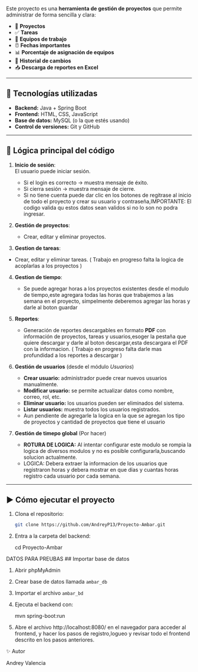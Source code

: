 Este proyecto es una **herramienta de gestión de proyectos** que permite administrar de forma sencilla y clara:

- 📂 **Proyectos**
- ✅ **Tareas**
- 👥 **Equipos de trabajo**
- ⏰ **Fechas importantes**
- 📊 **Porcentaje de asignación de equipos**
- 📝 **Historial de cambios**
- 📥 **Descarga de reportes en Excel**

---

## 🔧 Tecnologías utilizadas
- **Backend:** Java + Spring Boot  
- **Frontend:** HTML, CSS, JavaScript  
- **Base de datos:** MySQL (o la que estés usando)  
- **Control de versiones:** Git y GitHub  

---

## 🚀 Lógica principal del código
1. **Inicio de sesión**:  
   El usuario puede iniciar sesión.  
   - Si el login es correcto → muestra mensaje de éxito.  
   - Si cierra sesión → muestra mensaje de cierre.
   - Si no tiene cuenta puede dar clic en los botones de regitrase al inicio de todo el proyecto y crear su usuario y contraseña,IMPORTANTE: El codigo valida qu estos datos sean validos
     si no lo son no podra ingresar.

2. **Gestión de proyectos**:  
   - Crear, editar y eliminar proyectos.  
   
4. **Gestion de tareas**:
 - Crear, editar y eliminar tareas. ( Trabajo en progreso falta la logica de acoplarlas a los proyectos )
    
4. **Gestion de tiempo**:

   - Se puede agregar horas a los proyectos existentes desde el modulo de tiempo,este agregara todas las horas que trabajemos a las semana en el proyecto,
     simpelmente deberemos agregar las horas y darle al boton guardar

6. **Reportes**:  
   - Generación de reportes descargables en formato **PDF** con información de proyectos, tareas y usuarios,esoger la pestaña que quiere
     descargar y darle al boton descargar,esta descargara el PDF con la informacion.  ( Trabajo en progreso falta darle mas profundidad a los reportes a descargar )

  
7. **Gestión de usuarios** (desde el módulo *Usuarios*)  
   - **Crear usuario:** administrador puede crear nuevos usuarios manualmente.  
   - **Modificar usuario:** se permite actualizar datos como nombre, correo, rol, etc.  
   - **Eliminar usuario:** los usuarios pueden ser eliminados del sistema.  
   - **Listar usuarios:** muestra todos los usuarios registrados.
   - Aun pendiente de agregarle la logica en la que se agregan los tipo de proyectos y cantidad de proyectos que tiene el usuario 

8. **Gestión de timepo global** (Por hacer)

   - **ROTURA DE LOGICA:** Al intentar configurar este modulo se rompia la logica de diversos modulos y no es posible configurarla,buscando solucion actualmente.
   - LOGICA: Debera extraer la informacion de los usuarios que registraron horas y debera mostrar en que dias y cuantas horas registro cada usuario por cada semana.
   
---

## ▶️ Cómo ejecutar el proyecto
1. Clona el repositorio:
   ```bash
   git clone https://github.com/AndreyP13/Proyecto-Ambar.git

2. Entra a la carpeta del backend:

    cd Proyecto-Ambar

  DATOS PARA PREUBAS ## Importar base de datos
1. Abrir phpMyAdmin
2. Crear base de datos llamada `ambar_db`
3. Importar el archivo `ambar_bd`

4. Ejecuta el backend con:

     mvn spring-boot:run


5. Abre el archivo http://localhost:8080/ en el navegador para acceder al frontend, y hacer los pasos de registro,logueo y revisar todo el frontend descrito en los pasos anteriores.

✨ Autor

Andrey Valencia

